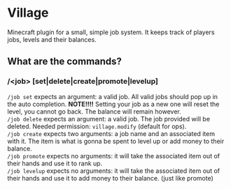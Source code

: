 # Village
Minecraft plugin for a small, simple job system. It keeps track of players jobs, levels and their balances.

## What are the commands?
### /<job\> [set|delete|create|promote|levelup]

`/job set` expects an argument: a valid job. All valid jobs should pop up in the auto completion. **NOTE!!!!** Setting your job as a new one will reset the level, you cannot go back. The balance will remain however. </br>
`/job delete` expects an argument: a valid job. The job provided will be deleted. Needed permission: `village.modify` (default for ops). </br>
`/job create` expects two arguments: a job name and an associated item with it. The item is what is gonna be spent to level up or add money to their balance. </br>
`/job promote` expects no arguments: it will take the associated item out of their hands and use it to rank up. </br>
`/job levelup` expects no arguments: it will take the associated item out of their hands and use it to add money to their balance. (just like promote)